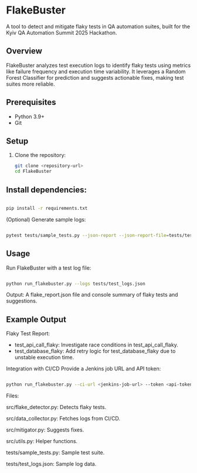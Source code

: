 # FlakeBuster

A tool to detect and mitigate flaky tests in QA automation suites, built for the Kyiv QA Automation Summit 2025 Hackathon.

## Overview
FlakeBuster analyzes test execution logs to identify flaky tests using metrics like failure frequency and execution time variability. It leverages a Random Forest Classifier for prediction and suggests actionable fixes, making test suites more reliable.

## Prerequisites
- Python 3.9+
- Git

## Setup
1. Clone the repository:
   ```bash
   git clone <repository-url>
   cd FlakeBuster

## Install dependencies:
```bash

pip install -r requirements.txt
```
(Optional) Generate sample logs:
```bash

pytest tests/sample_tests.py --json-report --json-report-file=tests/test_logs.json
```
## Usage
Run FlakeBuster with a test log file:
```bash

python run_flakebuster.py --logs tests/test_logs.json
```
Output: A flake_report.json file and console summary of flaky tests and suggestions.

## Example Output

Flaky Test Report:
- test_api_call_flaky: Investigate race conditions in test_api_call_flaky.
- test_database_flaky: Add retry logic for test_database_flaky due to unstable execution time.

Integration with CI/CD
Provide a Jenkins job URL and API token:
```bash

python run_flakebuster.py --ci-url <jenkins-job-url> --token <api-token>
```
Files:

src/flake_detector.py: Detects flaky tests.

src/data_collector.py: Fetches logs from CI/CD.

src/mitigator.py: Suggests fixes.

src/utils.py: Helper functions.

tests/sample_tests.py: Sample test suite.

tests/test_logs.json: Sample log data.

